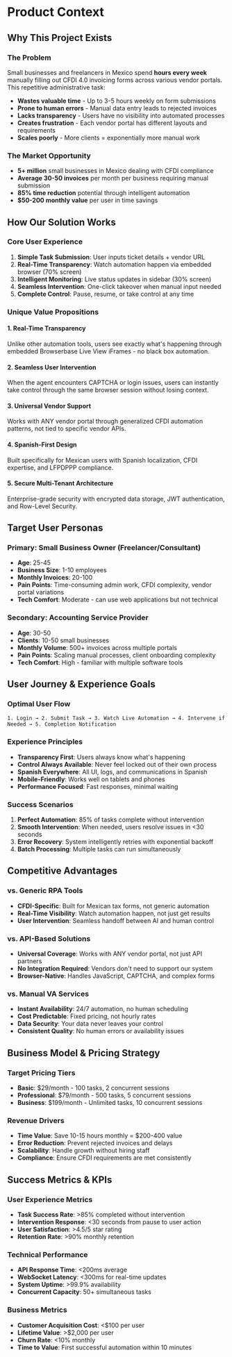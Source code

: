 # Product Context

## Why This Project Exists

### The Problem
Small businesses and freelancers in Mexico spend **hours every week** manually filling out CFDI 4.0 invoicing forms across various vendor portals. This repetitive administrative task:

- **Wastes valuable time** - Up to 3-5 hours weekly on form submissions
- **Prone to human errors** - Manual data entry leads to rejected invoices
- **Lacks transparency** - Users have no visibility into automated processes
- **Creates frustration** - Each vendor portal has different layouts and requirements
- **Scales poorly** - More clients = exponentially more manual work

### The Market Opportunity
- **5+ million** small businesses in Mexico dealing with CFDI compliance
- **Average 30-50 invoices** per month per business requiring manual submission
- **85% time reduction** potential through intelligent automation
- **$50-200 monthly value** per user in time savings

## How Our Solution Works

### Core User Experience
1. **Simple Task Submission**: User inputs ticket details + vendor URL
2. **Real-Time Transparency**: Watch automation happen via embedded browser (70% screen)
3. **Intelligent Monitoring**: Live status updates in sidebar (30% screen) 
4. **Seamless Intervention**: One-click takeover when manual input needed
5. **Complete Control**: Pause, resume, or take control at any time

### Unique Value Propositions

#### 1. **Real-Time Transparency** 
Unlike other automation tools, users see exactly what's happening through embedded Browserbase Live View iFrames - no black box automation.

#### 2. **Seamless User Intervention**
When the agent encounters CAPTCHA or login issues, users can instantly take control through the same browser session without losing context.

#### 3. **Universal Vendor Support**
Works with ANY vendor portal through generalized CFDI automation patterns, not tied to specific vendor APIs.

#### 4. **Spanish-First Design**
Built specifically for Mexican users with Spanish localization, CFDI expertise, and LFPDPPP compliance.

#### 5. **Secure Multi-Tenant Architecture**
Enterprise-grade security with encrypted data storage, JWT authentication, and Row-Level Security.

## Target User Personas

### Primary: Small Business Owner (Freelancer/Consultant)
- **Age**: 25-45
- **Business Size**: 1-10 employees
- **Monthly Invoices**: 20-100
- **Pain Points**: Time-consuming admin work, CFDI complexity, vendor portal variations
- **Tech Comfort**: Moderate - can use web applications but not technical

### Secondary: Accounting Service Provider
- **Age**: 30-50
- **Clients**: 10-50 small businesses
- **Monthly Volume**: 500+ invoices across multiple portals
- **Pain Points**: Scaling manual processes, client onboarding complexity
- **Tech Comfort**: High - familiar with multiple software tools

## User Journey & Experience Goals

### Optimal User Flow
```
1. Login → 2. Submit Task → 3. Watch Live Automation → 4. Intervene if Needed → 5. Completion Notification
```

### Experience Principles
- **Transparency First**: Users always know what's happening
- **Control Always Available**: Never feel locked out of their own process
- **Spanish Everywhere**: All UI, logs, and communications in Spanish
- **Mobile-Friendly**: Works well on tablets and phones
- **Performance Focused**: Fast responses, minimal waiting

### Success Scenarios
1. **Perfect Automation**: 85% of tasks complete without intervention
2. **Smooth Intervention**: When needed, users resolve issues in <30 seconds
3. **Error Recovery**: System intelligently retries with exponential backoff
4. **Batch Processing**: Multiple tasks can run simultaneously

## Competitive Advantages

### vs. Generic RPA Tools
- **CFDI-Specific**: Built for Mexican tax forms, not generic automation
- **Real-Time Visibility**: Watch automation happen, not just get results
- **User Intervention**: Seamless handoff between AI and human control

### vs. API-Based Solutions
- **Universal Coverage**: Works with ANY vendor portal, not just API partners
- **No Integration Required**: Vendors don't need to support our system
- **Browser-Native**: Handles JavaScript, CAPTCHA, and complex forms

### vs. Manual VA Services
- **Instant Availability**: 24/7 automation, no human scheduling
- **Cost Predictable**: Fixed pricing, not hourly rates
- **Data Security**: Your data never leaves your control
- **Consistent Quality**: No human errors or availability issues

## Business Model & Pricing Strategy

### Target Pricing Tiers
- **Basic**: $29/month - 100 tasks, 2 concurrent sessions
- **Professional**: $79/month - 500 tasks, 5 concurrent sessions  
- **Business**: $199/month - Unlimited tasks, 10 concurrent sessions

### Revenue Drivers
- **Time Value**: Save 10-15 hours monthly = $200-400 value
- **Error Reduction**: Prevent rejected invoices and delays
- **Scalability**: Handle growth without hiring staff
- **Compliance**: Ensure CFDI requirements are met consistently

## Success Metrics & KPIs

### User Experience Metrics
- **Task Success Rate**: >85% completed without intervention
- **Intervention Response**: <30 seconds from pause to user action
- **User Satisfaction**: >4.5/5 star rating
- **Retention Rate**: >90% monthly retention

### Technical Performance
- **API Response Time**: <200ms average
- **WebSocket Latency**: <300ms for real-time updates
- **System Uptime**: >99.9% availability
- **Concurrent Capacity**: 50+ simultaneous tasks

### Business Metrics
- **Customer Acquisition Cost**: <$100 per user
- **Lifetime Value**: >$2,000 per user
- **Churn Rate**: <10% monthly
- **Time to Value**: First successful automation within 10 minutes 